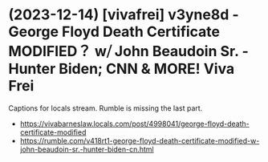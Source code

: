 # (2023-12-14) [vivafrei] v3yne8d - George Floyd Death Certificate MODIFIED？ w⧸ John Beaudoin Sr. - Hunter Biden; CNN & MORE! Viva Frei

Captions for locals stream. Rumble is missing the last part.

- https://vivabarneslaw.locals.com/post/4998041/george-floyd-death-certificate-modified
- https://rumble.com/v418rt1-george-floyd-death-certificate-modified-w-john-beaudoin-sr.-hunter-biden-cn.html

